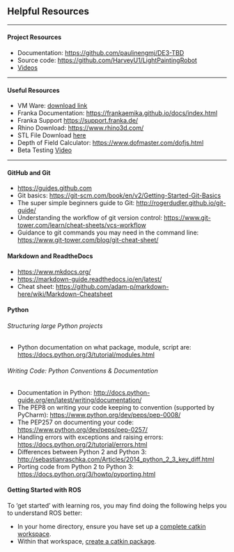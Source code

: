 ## Helpful Resources
*****

#### Project Resources
- Documentation: <https://github.com/paulinengmj/DE3-TBD>
- Source code: <https://github.com/HarveyU1/LightPaintingRobot>
- [Videos](https://imperialcollegelondon.box.com/s/1tg54uji524d6chlhm2qmdsij9jqciw1)
****
#### Useful Resources
- VM Ware: [download link](https://my.vmware.com/en/web/vmware/info/slug/desktop_end_user_computing/vmware_workstation_pro/15_0)
- Franka Documentation: <https://frankaemika.github.io/docs/index.html>
- Franka Support <https://support.franka.de/>
- Rhino Download: <https://www.rhino3d.com/>
- STL File Download [here](https://imperialcollegelondon.box.com/s/up7vvrtcb66sjumbtdnhm723nokyev2g)
- Depth of Field Calculator: <https://www.dofmaster.com/dofjs.html>
- Beta Testing [Video](https://www.youtube.com/watch?v=qji-x2cgt-4&fbclid=IwAR1vUOyeG6TBSCPqW2VO7pVj4jDCALErRyBxcS0lbbvqTc2tUPPiaB1Vrvk)

****
#### GitHub and Git
- <https://guides.github.com>
- Git basics: <https://git-scm.com/book/en/v2/Getting-Started-Git-Basics>
- The super simple beginners guide to Git: <http://rogerdudler.github.io/git-guide/>
- Understanding the workflow of git version control: <https://www.git-tower.com/learn/cheat-sheets/vcs-workflow>
- Guidance to git commands you may need in the command line: <https://www.git-tower.com/blog/git-cheat-sheet/>

#### Markdown and ReadtheDocs
- <https://www.mkdocs.org/>
- <https://markdown-guide.readthedocs.io/en/latest/>
- Cheat sheet: <https://github.com/adam-p/markdown-here/wiki/Markdown-Cheatsheet>

#### Python
###### Structuring large Python projects
- Python documentation on what package, module, script are: <https://docs.python.org/3/tutorial/modules.html>

###### Writing Code: Python Conventions & Documentation
- Documentation in Python: <http://docs.python-guide.org/en/latest/writing/documentation/>
- The PEP8 on writing your code keeping to convention (supported by PyCharm): <https://www.python.org/dev/peps/pep-0008/>
- The PEP257 on documenting your code: <https://www.python.org/dev/peps/pep-0257/>
- Handling errors with exceptions and raising errors: <https://docs.python.org/2/tutorial/errors.html>
- Differences between Python 2 and Python 3: <http://sebastianraschka.com/Articles/2014_python_2_3_key_diff.html>
- Porting code from Python 2 to Python 3: <https://docs.python.org/3/howto/pyporting.html>

#### Getting Started with ROS
To ‘get started’ with learning ros, you may find doing the following helps you to understand ROS better:

- In your home directory, ensure you have set up a [complete catkin workspace](http://wiki.ros.org/catkin/Tutorials/create_a_workspace).
- Within that workspace, [create a catkin package](http://wiki.ros.org/ROS/Tutorials/CreatingPackage).